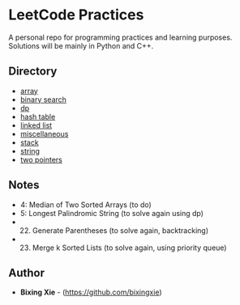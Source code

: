 


# LeetCode Practices 

A personal repo for programming practices and learning purposes. Solutions will be mainly in Python and C++. 

## Directory

* [array](./array)
* [binary search](./binary%20search)
* [dp](./dp)
* [hash table](./hash%20table) 
* [linked list](./linked%20list)
* [miscellaneous](./miscellaneous)
* [stack](./stack) 
* [string](./string) 
* [two pointers](./two%20pointers)

## Notes

* 4: Median of Two Sorted Arrays (to do)
* 5: Longest Palindromic String (to solve again using dp)
* 22. Generate Parentheses (to solve again, backtracking)
* 23. Merge k Sorted Lists (to solve again, using priority queue)

## Author

* **Bixing Xie** - (https://github.com/bixingxie)


